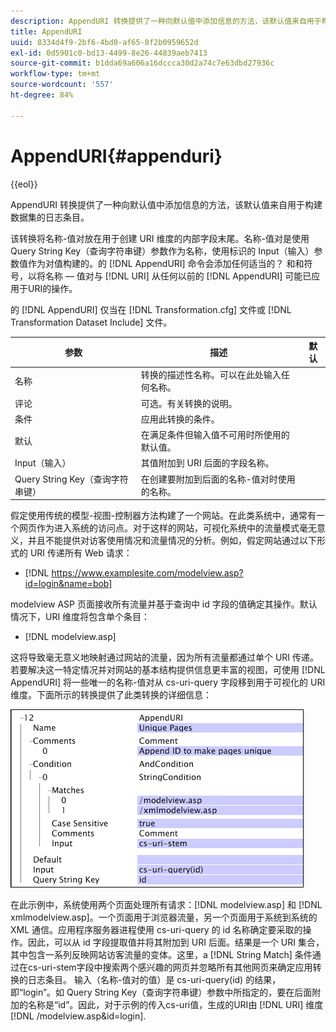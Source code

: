 ```yaml
---
description: AppendURI 转换提供了一种向默认值中添加信息的方法，该默认值来自用于构建数据集的日志条目。
title: AppendURI
uuid: 8334d4f9-2bf6-4bd0-af65-8f2b0959652d
exl-id: 0d5901c0-bd13-4499-8e26-44839aeb7413
source-git-commit: b1dda69a606a16dccca30d2a74c7e63dbd27936c
workflow-type: tm+mt
source-wordcount: '557'
ht-degree: 84%

---
```


# AppendURI{#appenduri}

{{eol}}

AppendURI 转换提供了一种向默认值中添加信息的方法，该默认值来自用于构建数据集的日志条目。

该转换将名称-值对放在用于创建 URI 维度的内部字段末尾。名称-值对是使用 Query String Key（查询字符串键）参数作为名称，使用标识的 Input（输入）参数值作为对值构建的。的 [!DNL AppendURI] 命令会添加任何适当的？ 和和符号，以将名称 — 值对与 [!DNL URI] 从任何以前的 [!DNL AppendURI] 可能已应用于URI的操作。

的 [!DNL AppendURI] 仅当在 [!DNL Transformation.cfg] 文件或 [!DNL Transformation Dataset Include] 文件。

| 参数 | 描述 | 默认 |
|---|---|---|
| 名称 | 转换的描述性名称。可以在此处输入任何名称。 |  |
| 评论 | 可选。有关转换的说明。 |  |
| 条件 | 应用此转换的条件。 |  |
| 默认 | 在满足条件但输入值不可用时所使用的默认值。 |  |
| Input（输入） | 其值附加到 URI 后面的字段名称。 |  |
| Query String Key（查询字符串键） | 在创建要附加到后面的名称-值对时使用的名称。 |  |

假定使用传统的模型-视图-控制器方法构建了一个网站。在此类系统中，通常有一个网页作为进入系统的访问点。对于这样的网站，可视化系统中的流量模式毫无意义，并且不能提供对访客使用情况和流量情况的分析。例如，假定网站通过以下形式的 URI 传递所有 Web 请求：

* [!DNL https://www.examplesite.com/modelview.asp?id=login&name=bob]

modelview ASP 页面接收所有流量并基于查询中 id 字段的值确定其操作。默认情况下，URI 维度将包含单个条目：

* [!DNL modelview.asp]

这将导致毫无意义地映射通过网站的流量，因为所有流量都通过单个 URI 传递。若要解决这一特定情况并对网站的基本结构提供信息更丰富的视图，可使用 [!DNL AppendURI] 将一些唯一的名称-值对从 cs-uri-query 字段移到用于可视化的 URI 维度。下面所示的转换提供了此类转换的详细信息：

![](assets/cfg_TransformationType_AppendURI.png)

在此示例中，系统使用两个页面处理所有请求：[!DNL modelview.asp] 和 [!DNL xmlmodelview.asp]。一个页面用于浏览器流量，另一个页面用于系统到系统的 XML 通信。应用程序服务器进程使用 cs-uri-query 的 id 名称确定要采取的操作。因此，可以从 id 字段提取值并将其附加到 URI 后面。结果是一个 URI 集合，其中包含一系列反映网站访客流量的变体。这里，a [!DNL String Match] 条件通过在cs-uri-stem字段中搜索两个感兴趣的网页并忽略所有其他网页来确定应用转换的日志条目。 输入（名称-值对的值）是 cs-uri-query(id) 的结果，即“login”。如 Query String Key（查询字符串键）参数中所指定的，要在后面附加的名称是“id”。因此，对于示例的传入cs-uri值，生成的URI由 [!DNL URI] 维度 [!DNL /modelview.asp&id=login].
